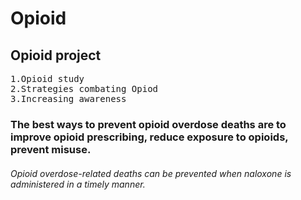# Opioid
Opioid project
--------------
 <pre>
1.Opioid study 
2.Strategies combating Opiod
3.Increasing awareness
</pre>

### The best ways to prevent opioid overdose deaths are to improve opioid prescribing, reduce exposure to opioids, prevent misuse.
###### Opioid overdose-related deaths can be prevented when naloxone is administered in a timely manner.

